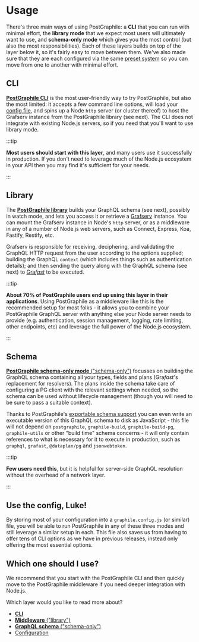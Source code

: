 # Usage

There's three main ways of using PostGraphile: a **CLI** that you can run with
minimal effort, the **library mode** that we expect most users will ultimately
want to use, and **schema-only mode** which gives you the most control (but
also the most responsibilities). Each of these layers builds on top of the
layer below it, so it's fairly easy to move between them. We've also made sure
that they are each configured via the same [preset
system](./usage/configuration) so you can move from one to another with minimal
effort.

## CLI

[**PostGraphile CLI**](./usage-cli.mdx) is the most user-friendly way to try
PostGraphile, but also the most limited: it accepts a few command line options,
will load your [config file][], and spins up a Node `http` server (or cluster
thereof) to host the Grafserv instance from the PostGraphile library (see
next). The CLI does not integrate with existing Node.js servers, so if you need
that you'll want to use library mode.

:::tip

**Most users should start with this layer**, and many users use it successfully
in production. If you don't need to leverage much of the Node.js ecosystem in
your API then you may find it's sufficient for your needs.

:::

## Library

The [**PostGraphile library**](./usage-library.md) builds your GraphQL schema (see
next), possibly in watch mode, and lets you access it or retrieve a [Grafserv][]
instance. You can mount the Grafserv instance in Node's `http` server, or as a
middleware in any of a number of Node.js web servers, such as Connect, Express,
Koa, Fastify, Restify, etc.

Grafserv is responsible for receiving, deciphering, and validating the GraphQL
HTTP request from the user according to the options supplied; building the
GraphQL `context` (which includes things such as authentication details); and
then sending the query along with the GraphQL schema (see next) to [Gra*fast*][]
to be executed.

:::tip

**About 70% of PostGraphile users end up using this layer in their
applications**. Using PostGraphile as a middleware like this is the recommended
setup for most folks - it allows you to combine your PostGraphile GraphQL server
with anything else your Node server needs to provide (e.g. authentication,
session management, logging, rate limiting, other endpoints, etc) and leverage
the full power of the Node.js ecosystem.

:::

## Schema

[**PostGraphile schema-only mode** ("schema-only")](./usage-schema.md) focusses
on building the GraphQL schema containing all your types, fields and plans
(Gra*fast*'s replacement for resolvers). The plans inside the schema take care
of configuring a PG client with the relevant settings when needed, so the
schema can be used without lifecycle management (though you will need to be
sure to pass a suitable context).

Thanks to PostGraphile's [exportable schema support](./exporting-schema.md) you
can even write an executable version of this GraphQL schema to disk as JavaScript -
this file will not depend on `postgraphile`, `graphile-build`,
`graphile-build-pg`, `graphile-utils` or other "build time" schema concerns -
it will only contain references to what is necessary for it to execute in
production, such as `graphql`, `grafast`, `@dataplan/pg` and `jsonwebtoken`.

:::tip

**Few users need this**, but it is helpful for server-side GraphQL resolution
without the overhead of a network layer.

:::

## Use the config, Luke!

By storing most of your configuration into a `graphile.config.js` (or similar)
file, you will be able to run PostGraphile in any of these three modes and
still leverage a similar setup in each. This file also saves us from having to
offer tens of CLI options as we have in previous releases, instead only
offering the most essential options.

## Which one should I use?

We recommend that you start with the PostGraphile CLI and then quickly move to
the PostGraphile middleware if you need deeper integration with Node.js.

Which layer would you like to read more about?

- [**CLI**](./usage-cli.mdx)
- [**Middleware** ("library")](./usage-library.md)
- [**GraphQL schema** ("schema-only")](./usage-schema.md)
- [Configuration](./config.md)

[config file]: ./config.md
[grafserv]: https://grafast.org/grafserv
[grafast]: https://grafast.org/grafast
[gra*fast*]: https://grafast.org/grafast
